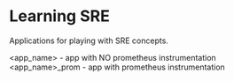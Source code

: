 
# Learning SRE
Applications for playing with SRE concepts.  

<app_name> - app with NO prometheus instrumentation
<app_name>_prom - app with prometheus instrumentation